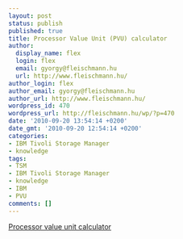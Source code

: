 ```yaml
---
layout: post
status: publish
published: true
title: Processor Value Unit (PVU) calculator
author:
  display_name: flex
  login: flex
  email: gyorgy@fleischmann.hu
  url: http://www.fleischmann.hu/
author_login: flex
author_email: gyorgy@fleischmann.hu
author_url: http://www.fleischmann.hu/
wordpress_id: 470
wordpress_url: http://fleischmann.hu/wp/?p=470
date: '2010-09-20 13:54:14 +0200'
date_gmt: '2010-09-20 12:54:14 +0200'
categories:
- IBM Tivoli Storage Manager
- knowledge
tags:
- TSM
- IBM Tivoli Storage Manager
- knowledge
- IBM
- PVU
comments: []
---
```

<p><a href="https://www-112.ibm.com/software/howtobuy/passportadvantage/valueunitcalculator/vucalc.wss">Processor value unit calculator</a></p>
